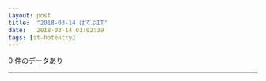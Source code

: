 ```yaml
---
layout: post
title:  "2018-03-14 はてぶIT"
date:   2018-03-14 01:02:39
tags: [it-hotentry]
---
```

0 件のデータあり

<hr>
